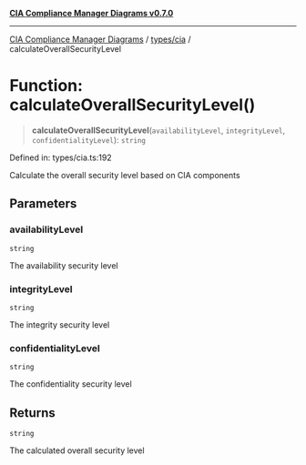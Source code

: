 [**CIA Compliance Manager Diagrams v0.7.0**](../../../README.md)

***

[CIA Compliance Manager Diagrams](../../../modules.md) / [types/cia](../README.md) / calculateOverallSecurityLevel

# Function: calculateOverallSecurityLevel()

> **calculateOverallSecurityLevel**(`availabilityLevel`, `integrityLevel`, `confidentialityLevel`): `string`

Defined in: types/cia.ts:192

Calculate the overall security level based on CIA components

## Parameters

### availabilityLevel

`string`

The availability security level

### integrityLevel

`string`

The integrity security level

### confidentialityLevel

`string`

The confidentiality security level

## Returns

`string`

The calculated overall security level

